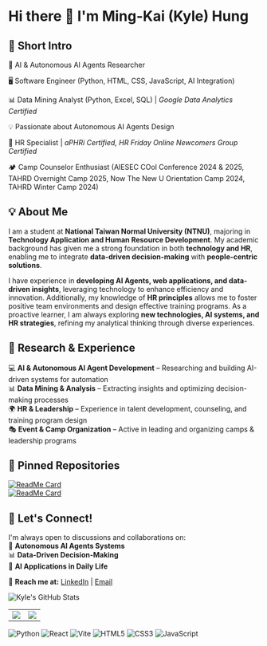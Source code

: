 # **Hi there 👋 I'm Ming-Kai (Kyle) Hung**  

## **🚀 Short Intro**  
🤖 AI & Autonomous AI Agents Researcher

🖥️ Software Engineer (Python, HTML, CSS, JavaScript, AI Integration)

📊 Data Mining Analyst (Python, Excel, SQL) | *Google Data Analytics Certified*

💡 Passionate about Autonomous AI Agents Design

👥 HR Specialist | *aPHRi Certified, HR Friday Online Newcomers Group Certified*

🏕️ Camp Counselor Enthusiast (AIESEC COol Conference 2024 & 2025, TAHRD Overnight Camp 2025, Now The New U Orientation Camp 2024, TAHRD Winter Camp 2024)



## **💡 About Me**  
I am a student at **National Taiwan Normal University (NTNU)**, majoring in **Technology Application and Human Resource Development**. My academic background has given me a strong foundation in both **technology and HR**, enabling me to integrate **data-driven decision-making** with **people-centric solutions**.  

I have experience in **developing AI Agents, web applications, and data-driven insights**, leveraging technology to enhance efficiency and innovation. Additionally, my knowledge of **HR principles** allows me to foster positive team environments and design effective training programs. As a proactive learner, I am always exploring **new technologies, AI systems, and HR strategies**, refining my analytical thinking through diverse experiences.  

## **🧠 Research & Experience**  
💻 **AI & Autonomous AI Agent Development** – Researching and building AI-driven systems for automation  
📊 **Data Mining & Analysis** – Extracting insights and optimizing decision-making processes  
🌍 **HR & Leadership** – Experience in talent development, counseling, and training program design  
🎭 **Event & Camp Organization** – Active in leading and organizing camps & leadership programs  

## 📌 Pinned Repositories  
[![ReadMe Card](https://github-readme-stats.vercel.app/api/pin/?username=your-github-username&repo=your-repo-name&theme=light)](https://github.com/KyleHung7/data-structure)  
[![ReadMe Card](https://github-readme-stats.vercel.app/api/pin/?username=your-github-username&repo=another-repo&theme=light)](https://github.com/KyleHung7/programming-language)

## **🤝 Let's Connect!**  
I'm always open to discussions and collaborations on:  
🚀 **Autonomous AI Agents Systems**  
📊 **Data-Driven Decision-Making**  
🤖 **AI Applications in Daily Life**  

📩 **Reach me at:** [LinkedIn](https://www.linkedin.com/in/kylehung) | [Email](mailto:kyle973881@gmail.com)  

![Kyle's GitHub Stats](https://github-readme-stats.vercel.app/api?username=KyleHung7&show_icons=true&theme=tokyonight)  

<table>
  <tr>
    <td>
      <img src="https://github-readme-stats.vercel.app/api?username=KyleHung7&show_icons=true&theme=light" />
    </td>
    <td>
      <img src="https://github-readme-stats.vercel.app/api/top-langs/?username=KyleHung7&layout=compact&theme=light" />
    </td>
  </tr>
</table>

![Python](https://img.shields.io/badge/Python-%233776AB.svg?&style=flat-square&logo=python&logoColor=white)
![React](https://img.shields.io/badge/React-%2361DAFB.svg?&style=flat-square&logo=react&logoColor=black)
![Vite](https://img.shields.io/badge/Vite-%23646CFF.svg?&style=flat-square&logo=vite&logoColor=white)
![HTML5](https://img.shields.io/badge/HTML5-%23E34F26.svg?&style=flat-square&logo=html5&logoColor=white)
![CSS3](https://img.shields.io/badge/CSS3-%231572B6.svg?&style=flat-square&logo=css3&logoColor=white)
![JavaScript](https://img.shields.io/badge/JavaScript-%23F7DF1E.svg?&style=flat-square&logo=javascript&logoColor=black)


